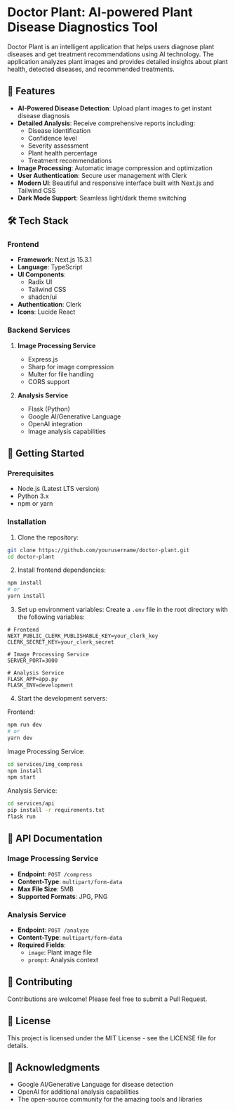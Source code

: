 # Doctor Plant: AI-powered Plant Disease Diagnostics Tool

Doctor Plant is an intelligent application that helps users diagnose plant diseases and get treatment recommendations using AI technology. The application analyzes plant images and provides detailed insights about plant health, detected diseases, and recommended treatments.

## 🌟 Features

- **AI-Powered Disease Detection**: Upload plant images to get instant disease diagnosis
- **Detailed Analysis**: Receive comprehensive reports including:
  - Disease identification
  - Confidence level
  - Severity assessment
  - Plant health percentage
  - Treatment recommendations
- **Image Processing**: Automatic image compression and optimization
- **User Authentication**: Secure user management with Clerk
- **Modern UI**: Beautiful and responsive interface built with Next.js and Tailwind CSS
- **Dark Mode Support**: Seamless light/dark theme switching

## 🛠️ Tech Stack

### Frontend
- **Framework**: Next.js 15.3.1
- **Language**: TypeScript
- **UI Components**: 
  - Radix UI
  - Tailwind CSS
  - shadcn/ui
- **Authentication**: Clerk
- **Icons**: Lucide React

### Backend Services
1. **Image Processing Service**
   - Express.js
   - Sharp for image compression
   - Multer for file handling
   - CORS support

2. **Analysis Service**
   - Flask (Python)
   - Google AI/Generative Language
   - OpenAI integration
   - Image analysis capabilities

## 🚀 Getting Started

### Prerequisites
- Node.js (Latest LTS version)
- Python 3.x
- npm or yarn

### Installation

1. Clone the repository:
```bash
git clone https://github.com/yourusername/doctor-plant.git
cd doctor-plant
```

2. Install frontend dependencies:
```bash
npm install
# or
yarn install
```

3. Set up environment variables:
Create a `.env` file in the root directory with the following variables:
```env
# Frontend
NEXT_PUBLIC_CLERK_PUBLISHABLE_KEY=your_clerk_key
CLERK_SECRET_KEY=your_clerk_secret

# Image Processing Service
SERVER_PORT=3000

# Analysis Service
FLASK_APP=app.py
FLASK_ENV=development
```

4. Start the development servers:

Frontend:
```bash
npm run dev
# or
yarn dev
```

Image Processing Service:
```bash
cd services/img_compress
npm install
npm start
```

Analysis Service:
```bash
cd services/api
pip install -r requirements.txt
flask run
```

## 📝 API Documentation

### Image Processing Service
- **Endpoint**: `POST /compress`
- **Content-Type**: `multipart/form-data`
- **Max File Size**: 5MB
- **Supported Formats**: JPG, PNG

### Analysis Service
- **Endpoint**: `POST /analyze`
- **Content-Type**: `multipart/form-data`
- **Required Fields**: 
  - `image`: Plant image file
  - `prompt`: Analysis context

## 🤝 Contributing

Contributions are welcome! Please feel free to submit a Pull Request.

## 📄 License

This project is licensed under the MIT License - see the LICENSE file for details.

## 🙏 Acknowledgments

- Google AI/Generative Language for disease detection
- OpenAI for additional analysis capabilities
- The open-source community for the amazing tools and libraries

